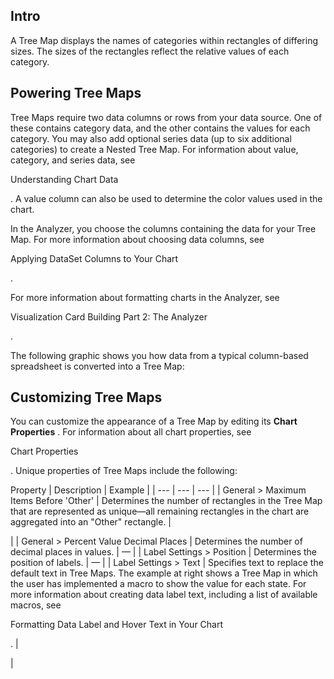 

Intro
-------

A Tree Map displays the names of categories within rectangles of differing sizes. The sizes of the rectangles reflect the relative values of each category.


 Powering Tree Maps
--------------------

Tree Maps require two data columns or rows from your data source. One of these contains category data, and the other contains the values for each category. You may also add optional series data (up to six additional categories) to create a Nested Tree Map. For information about value, category, and series data, see

Understanding Chart Data

. A value column can also be used to determine the color values used in the chart.


 In the Analyzer, you choose the columns containing the data for your Tree Map. For more information about choosing data columns, see

Applying DataSet Columns to Your Chart

.


 For more information about formatting charts in the Analyzer, see

Visualization Card Building Part 2: The Analyzer

.


 The following graphic shows you how data from a typical column-based spreadsheet is converted into a Tree Map:

Customizing Tree Maps
-----------------------

You can customize the appearance of a Tree Map by editing its
 **Chart Properties**
 . For information about all chart properties, see

Chart Properties

. Unique properties of Tree Maps include the following:


 Property
  |
 Description
  |
 Example
  |
| --- | --- | --- |
|
 General > Maximum Items Before 'Other'
  |
 Determines the number of rectangles in the Tree Map that are represented as unique—all remaining rectangles in the chart are aggregated into an "Other" rectangle.
  |

|
|
 General > Percent Value Decimal Places
  |
 Determines the number of decimal places in values.
  |
 —
  |
|
 Label Settings > Position
  |
 Determines the position of labels.
  |
 —
  |
|
 Label Settings > Text
  |
 Specifies text to replace the default text in Tree Maps. The example at right shows a Tree Map in which the user has implemented a macro to show the value for each state. For more information about creating data label text, including a list of available macros, see

Formatting Data Label and Hover Text in Your Chart

.
  |

|


